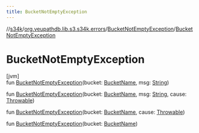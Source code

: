 ```yaml
---
title: BucketNotEmptyException
---
```

//[s34k](../../../index.html)/[org.veupathdb.lib.s3.s34k.errors](../index.html)/[BucketNotEmptyException](index.html)/[BucketNotEmptyException](-bucket-not-empty-exception.html)



# BucketNotEmptyException



[jvm]\
fun [BucketNotEmptyException](-bucket-not-empty-exception.html)(bucket: [BucketName](../../org.veupathdb.lib.s3.s34k.fields/-bucket-name/index.html), msg: [String](https://kotlinlang.org/api/latest/jvm/stdlib/kotlin/-string/index.html))

fun [BucketNotEmptyException](-bucket-not-empty-exception.html)(bucket: [BucketName](../../org.veupathdb.lib.s3.s34k.fields/-bucket-name/index.html), msg: [String](https://kotlinlang.org/api/latest/jvm/stdlib/kotlin/-string/index.html), cause: [Throwable](https://kotlinlang.org/api/latest/jvm/stdlib/kotlin/-throwable/index.html))

fun [BucketNotEmptyException](-bucket-not-empty-exception.html)(bucket: [BucketName](../../org.veupathdb.lib.s3.s34k.fields/-bucket-name/index.html), cause: [Throwable](https://kotlinlang.org/api/latest/jvm/stdlib/kotlin/-throwable/index.html))

fun [BucketNotEmptyException](-bucket-not-empty-exception.html)(bucket: [BucketName](../../org.veupathdb.lib.s3.s34k.fields/-bucket-name/index.html))




